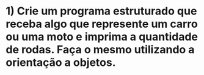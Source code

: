 # 1) Crie um programa estruturado que receba algo que represente um carro ou uma moto e imprima a quantidade de rodas. Faça o mesmo utilizando a orientação a objetos.
